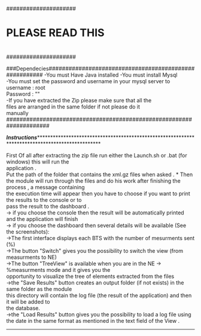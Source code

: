 
   #####################
   #				   #
   # PLEASE READ THIS  #
   #				   #
   #####################

###Dependecies#######################################################
	-You must Have Java installed 
	-You must install Mysql 										
	-You must set the password and username in your mysql server to 
		username : root												
		Password : ""												
	-If you have extracted the Zip please make sure that all the 	
	 	files are arranged in the same folder if not please do it 	
	  	manually													
#####################################################################

***Instructions***************************************************************************************************
																												 
First Of all after extracting the zip file run either the Launch.sh or .bat (for windows) this will run the      
application .																								     
Put the path of the folder that contains the xml.gz files when asked .											 *
Then the module will run through the files and do his work after finishing the process , a message containing 	 
the execution time will appear then you have to choose if you want to print the results to the console or to 	 
pass the result to the dashboard .																			     
 	-> if you choose the console then the result will be automatically printed and the application will finish   
 	-> if you choose the dashboard then several details will be available (See the screenshots):				 
 		->The first interface displays each BTS with the number of mesurments sent (%)							 
 		->The button "Switch" gives you the possibility to switch the view (from measurments to NE)				 
 		->The button "TreeView" is available when you are in the NE -> %measurments mode and it gives you the    
 		opportunity to visualize the tree of elements extracted from the files 								     
 		->the "Save Results" button creates an output folder (if not exists) in the same folder as the module 	 
 		this directory will contain the log file (the result of the application) and then it will be added to    
 		the database.																							 
 		->the "Load Results" button gives you the possibility to load a log file using the date in the same format
 		as mentioned in the text field of the View .													    	 
 																												 
******************************************************************************************************************
